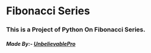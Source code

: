# Fibonacci Series
### This is a Project of Python On Fibonacci Series.

##### Made By:- [UnbelievablePro](https://github.com/UnbelievablePro)
